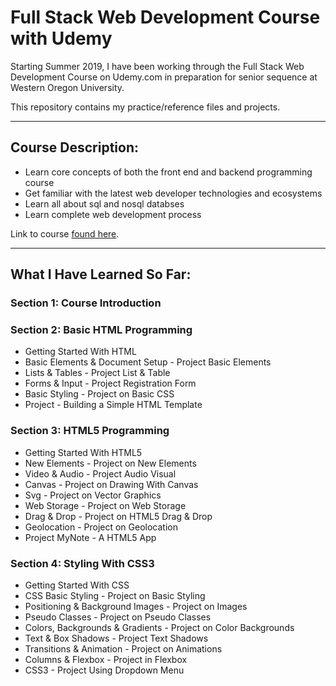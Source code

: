 # Full Stack Web Development Course with Udemy

Starting Summer 2019, I have been working through the Full Stack Web Development Course on Udemy.com in preparation for senior sequence at Western Oregon University. 

This repository contains my practice/reference files and projects. 

***

## Course Description:

* Learn core concepts of both the front end and backend programming course
* Get familiar with the latest web developer technologies and ecosystems
* Learn all about sql and nosql databses
* Learn complete web development process

Link to course [found here](https://www.udemy.com/the-full-stack-web-development/).

***
## What I Have Learned So Far:

### Section 1: Course Introduction

### Section 2: Basic HTML Programming
* Getting Started With HTML
* Basic Elements & Document Setup - Project Basic Elements
* Lists & Tables - Project List & Table
* Forms & Input - Project Registration Form
* Basic Styling - Project on Basic CSS
* Project - Building a Simple HTML Template

### Section 3: HTML5 Programming
* Getting Started With HTML5
* New Elements - Project on New Elements
* Video & Audio - Project Audio Visual
* Canvas - Project on Drawing With Canvas
* Svg - Project on Vector Graphics
* Web Storage - Project on Web Storage
* Drag & Drop - Project on HTML5 Drag & Drop
* Geolocation - Project on Geolocation
* Project MyNote - A HTML5 App

### Section 4: Styling With CSS3
* Getting Started With CSS
* CSS Basic Styling - Project on Basic Styling
* Positioning & Background Images - Project on Images
* Pseudo Classes - Project on Pseudo Classes
* Colors, Backgrounds & Gradients - Project on Color Backgrounds
* Text & Box Shadows - Project Text Shadows
* Transitions & Animation - Project on Animations
* Columns & Flexbox - Project in Flexbox
* CSS3 - Project Using Dropdown Menu
